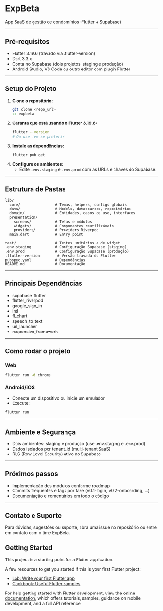 # ExpBeta

App SaaS de gestão de condomínios (Flutter + Supabase)

---

## Pré-requisitos

- Flutter 3.19.6 (travado via .flutter-version)
- Dart 3.3.x
- Conta no Supabase (dois projetos: staging e produção)
- Android Studio, VS Code ou outro editor com plugin Flutter

---

## Setup do Projeto

1. **Clone o repositório:**
   ```sh
   git clone <repo_url>
   cd expbeta
   ```
2. **Garanta que está usando o Flutter 3.19.6:**
   ```sh
   flutter --version
   # Ou use fvm se preferir
   ```
3. **Instale as dependências:**
   ```sh
   flutter pub get
   ```
4. **Configure os ambientes:**
   - Edite `.env.staging` e `.env.prod` com as URLs e chaves do Supabase.

---

## Estrutura de Pastas
```
lib/
  core/                # Temas, helpers, configs globais
  data/                # Models, datasources, repositórios
  domain/              # Entidades, casos de uso, interfaces
  presentation/
    screens/           # Telas e módulos
    widgets/           # Componentes reutilizáveis
    providers/         # Providers Riverpod
  main.dart            # Entry point

test/                  # Testes unitários e de widget
.env.staging           # Configuração Supabase (staging)
.env.prod              # Configuração Supabase (produção)
.flutter-version        # Versão travada do Flutter
pubspec.yaml           # Dependências
README.md              # Documentação
```

---

## Principais Dependências
- supabase_flutter
- flutter_riverpod
- google_sign_in
- intl
- fl_chart
- speech_to_text
- url_launcher
- responsive_framework

---

## Como rodar o projeto

### Web
```sh
flutter run -d chrome
```

### Android/iOS
- Conecte um dispositivo ou inicie um emulador
- Execute:
```sh
flutter run
```

---

## Ambiente e Segurança
- Dois ambientes: staging e produção (use .env.staging e .env.prod)
- Dados isolados por tenant_id (multi-tenant SaaS)
- RLS (Row Level Security) ativo no Supabase

---

## Próximos passos
- Implementação dos módulos conforme roadmap
- Commits frequentes e tags por fase (v0.1-login, v0.2-onboarding, ...)
- Documentação e comentários em todo o código

---

## Contato e Suporte
Para dúvidas, sugestões ou suporte, abra uma issue no repositório ou entre em contato com o time ExpBeta.


## Getting Started

This project is a starting point for a Flutter application.

A few resources to get you started if this is your first Flutter project:

- [Lab: Write your first Flutter app](https://docs.flutter.dev/get-started/codelab)
- [Cookbook: Useful Flutter samples](https://docs.flutter.dev/cookbook)

For help getting started with Flutter development, view the
[online documentation](https://docs.flutter.dev/), which offers tutorials,
samples, guidance on mobile development, and a full API reference.
